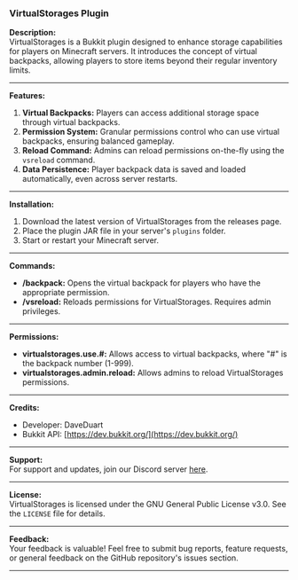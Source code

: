 ### VirtualStorages Plugin

**Description:**  
VirtualStorages is a Bukkit plugin designed to enhance storage capabilities for players on Minecraft servers. It introduces the concept of virtual backpacks, allowing players to store items beyond their regular inventory limits.

---

**Features:**

1. **Virtual Backpacks:** Players can access additional storage space through virtual backpacks.
2. **Permission System:** Granular permissions control who can use virtual backpacks, ensuring balanced gameplay.
3. **Reload Command:** Admins can reload permissions on-the-fly using the `vsreload` command.
4. **Data Persistence:** Player backpack data is saved and loaded automatically, even across server restarts.

---

**Installation:**

1. Download the latest version of VirtualStorages from the releases page.
2. Place the plugin JAR file in your server's `plugins` folder.
3. Start or restart your Minecraft server.

---

**Commands:**

- **/backpack:** Opens the virtual backpack for players who have the appropriate permission.
- **/vsreload:** Reloads permissions for VirtualStorages. Requires admin privileges.

---

**Permissions:**

- **virtualstorages.use.#:** Allows access to virtual backpacks, where "#" is the backpack number (1-999).
- **virtualstorages.admin.reload:** Allows admins to reload VirtualStorages permissions.

---

**Credits:**  
- Developer: DaveDuart
- Bukkit API: [https://dev.bukkit.org/](https://dev.bukkit.org/)

---

**Support:**  
For support and updates, join our Discord server [here](https://discord.gg/virtualstorages).

---

**License:**  
VirtualStorages is licensed under the GNU General Public License v3.0. See the `LICENSE` file for details.

---

**Feedback:**  
Your feedback is valuable! Feel free to submit bug reports, feature requests, or general feedback on the GitHub repository's issues section.

---
